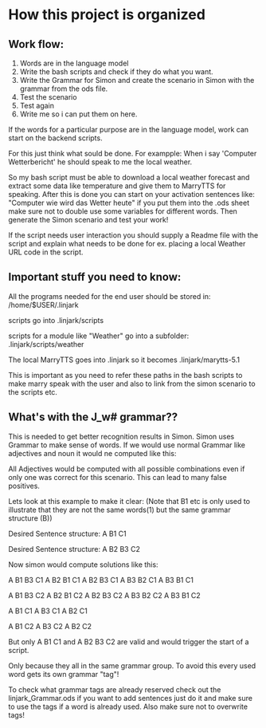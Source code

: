 How this project is organized
==============================

Work flow:
----------

1. Words are in the language model
2. Write the bash scripts and check if they do what you want.
3. Write the Grammar for Simon and create the scenario in Simon with the grammar from the ods file.
4. Test the scenario 
5. Test again
6. Write me so i can put them on here. 


If the words for a particular purpose are in the language model, work can start on the backend scripts.

For this just think what sould be done. For exampple: When i say 'Computer Wetterbericht' he should speak to me the local weather. 

So my bash script must be able to download a local weather forecast and extract some data like temperature and give them to MarryTTS for speaking. After this is done you can start on your activation sentences like: "Computer wie wird das Wetter heute" if you put them into the .ods sheet make sure not to double use some variables for different words.
Then generate the Simon scenario and test your work!

If the script needs user interaction you should supply a Readme file with the script and explain what needs to be done for ex. placing a local Weather URL code in the script.

Important stuff you need to know:
---------------------------------

All the programs needed for the end user should be stored in: /home/$USER/.linjark

scripts go into .linjark/scripts

scripts for a module like "Weather" go into a subfolder: .linjark/scripts/weather

The local MarryTTS goes into .linjark so it becomes .linjark/marytts-5.1

This is important as you need to refer these paths in the bash scripts to make marry speak with the user and also to link from the simon scenario to the scripts etc.

What's with the J_w# grammar??
---------------------------

This is needed to get better recognition results in Simon. Simon uses Grammar to make sense of words.
If we would use normal Grammar like adjectives and noun it would ne computed like this:

All Adjectives would be computed with all possible combinations even if only one was correct for this scenario. This can lead to many false positives.

Lets look at this example to make it clear:
(Note that B1 etc is only used to illustrate that they are not the same words(1) but the same grammar structure (B))

Desired Sentence structure: A B1 C1 

Desired Sentence structure: A B2 B3 C2

Now simon would compute solutions like this:


A B1 B3 C1
A B2 B1 C1
A B2 B3 C1
A B3 B2 C1
A B3 B1 C1

A B1 B3 C2
A B2 B1 C2
A B2 B3 C2
A B3 B2 C2
A B3 B1 C2

A B1 C1 
A B3 C1
A B2 C1

A B1 C2 
A B3 C2
A B2 C2

But only A B1 C1 and A B2 B3 C2 are valid and would trigger the start of a script.

Only because they all in the same grammar group. To avoid this every used word gets its own grammar "tag"!

To check what grammar tags are already reserved check out the linjark_Grammar.ods if you want to add sentences just do it and make sure to use the tags if a word is already used. Also make sure not to overwrite tags!




